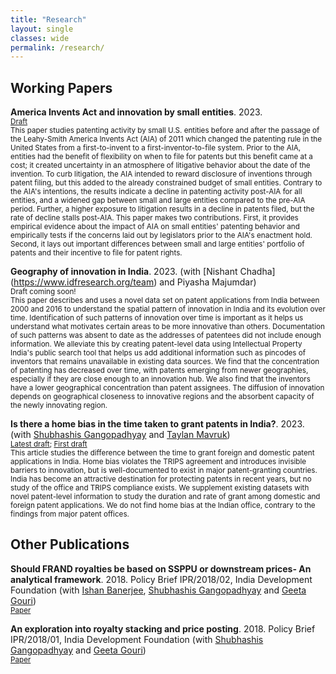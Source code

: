 ```yaml
---
title: "Research"
layout: single
classes: wide
permalink: /research/
---
```


## Working Papers

**America Invents Act and innovation by small entities**. 2023.
<br/><small>[Draft](https://satyaki4.github.io/files/JMP_satyaki.pdf)</small><br>
<small>
This paper studies patenting activity by small U.S. entities before and after the passage of the Leahy-Smith America Invents Act (AIA) of 2011 which changed the patenting rule in the United States from a first-to-invent to a first-inventor-to-file system. Prior to the AIA, entities had the benefit of flexibility on when to file for patents but this benefit came at a cost; it created uncertainty in an atmosphere of litigative behavior about the date of the invention. To curb litigation, the AIA intended to reward disclosure of inventions through patent filing, but this added to the already constrained budget of small entities. Contrary to the AIA's intentions, the results indicate a decline in patenting activity post-AIA for all entities, and a widened gap between small and large entities compared to the pre-AIA period. Further, a higher exposure to litigation results in a decline in patents filed, but the rate of decline stalls post-AIA. This paper makes two contributions. First, it provides empirical evidence about the impact of AIA on small entities' patenting behavior and empirically tests if the concerns laid out by legislators prior to the AIA's enactment hold. Second, it lays out important differences between small and large entities' portfolio of patents and their incentive to file for patent rights.
</small>

**Geography of innovation in India**. 2023. (with [Nishant Chadha] (https://www.idfresearch.org/team) and Piyasha Majumdar)
<br/><small>Draft coming soon!</small><br>
<small>
This paper describes and uses a novel data set on patent applications from India between 2000 and 2016 to understand the spatial pattern of innovation in India and its evolution over time. Identification of such patterns of innovation over time is important as it helps us understand what motivates certain areas to be more innovative than others. Documentation of such patterns was absent to date as the addresses of patentees did not include enough information. We alleviate this by creating patent-level data using Intellectual Property India's public search tool that helps us add additional information such as pincodes of inventors that remains unavailable in existing data sources. We find that the concentration of patenting has decreased over time, with patents emerging from newer geographies, especially if they are close enough to an innovation hub. We also find that the inventors have a lower geographical concentration than patent assignees. The diffusion of innovation depends on geographical closeness to innovative regions and the absorbent capacity of the newly innovating region.
</small>

**Is there a home bias in the time taken to grant patents in India?**. 2023.
(with [Shubhashis Gangopadhyay](https://www.idfresearch.org/team) and [Taylan Mavruk](https://www.gu.se/en/about/find-staff/taylanmavruk))
<br/><small>[Latest draft](http://ssrn.com/abstract=3403293); [First draft](https://satyaki4.github.io/files/grant_lag_draft_2019.pdf)</small><br>
<small>
This article studies the difference between the time to grant foreign and domestic patent applications in India. Home bias violates the TRIPS agreement and introduces invisible barriers to innovation, but is well-documented to exist in major patent-granting countries. India has become an attractive destination for protecting patents in recent years, but no study of the office and TRIPS compliance exists. We supplement existing datasets with novel patent-level information to study the duration and rate of grant among domestic and foreign patent applications. We do not find home bias at the Indian office, contrary to the findings from major patent offices.
</small>

## Other Publications

**Should FRAND royalties be based on SSPPU or downstream prices- An analytical framework**. 2018. Policy Brief IPR/2018/02, India Development Foundation
(with [Ishan Banerjee](https://twitter.com/ishanbanerjee?lang=en), [Shubhashis Gangopadhyay](https://www.idfresearch.org/team) and [Geeta Gouri](https://www.idfresearch.org/team))
<br/><small>[Paper](https://idfresearch.org/uploads/academic_papers/1628177104_Should%20FRAND%20royalties%20be%20based%20on%20SSPPU%20or%20downstream%20prices.pdf)</small><br>

**An exploration into royalty stacking and price posting**. 2018. Policy Brief IPR/2018/01, India Development Foundation
(with [Shubhashis Gangopadhyay](https://www.idfresearch.org/team) and [Geeta Gouri](https://www.idfresearch.org/team))
<br/><small>[Paper](https://idfresearch.org/uploads/academic_papers/1628176956_An%20Exploration%20into%20Royalty%20Stacking%20and%20Price%20Posting.pdf)</small><br>

